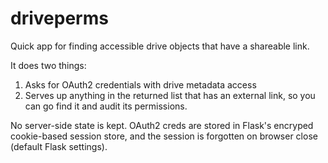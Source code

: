 # driveperms
Quick app for finding accessible drive objects that have a shareable link.

It does two things:
1. Asks for OAuth2 credentials with drive metadata access
2. Serves up anything in the returned list that has an external link, so you can go find it and audit its permissions.

No server-side state is kept. OAuth2 creds are stored in Flask's encryped cookie-based session store, and the session is forgotten on browser close (default Flask settings).
